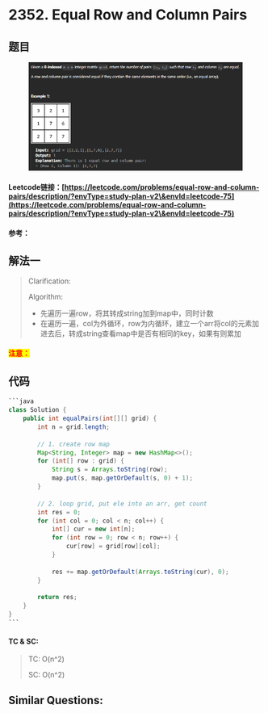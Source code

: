 # 2352. Equal Row and Column Pairs

## 题目

<figure><img src="../../.gitbook/assets/image (5).png" alt=""><figcaption></figcaption></figure>

#### Leetcode链接：[https://leetcode.com/problems/equal-row-and-column-pairs/description/?envType=study-plan-v2\&envId=leetcode-75](https://leetcode.com/problems/equal-row-and-column-pairs/description/?envType=study-plan-v2\&envId=leetcode-75)

#### 参考：

## 解法一

> Clarification:&#x20;
>
> Algorithm:&#x20;
>
> * 先遍历一遍row，将其转成string加到map中，同时计数
> * 在遍历一遍，col为外循环，row为内循环，建立一个arr将col的元素加进去后，转成string查看map中是否有相同的key，如果有则累加

#### <mark style="color:red;">注意：</mark>

## 代码

````java
```java
class Solution {
    public int equalPairs(int[][] grid) {
        int n = grid.length;

        // 1. create row map
        Map<String, Integer> map = new HashMap<>();
        for (int[] row : grid) {
            String s = Arrays.toString(row);
            map.put(s, map.getOrDefault(s, 0) + 1);
        }

        // 2. loop grid, put ele into an arr, get count
        int res = 0;
        for (int col = 0; col < n; col++) {
            int[] cur = new int[n];
            for (int row = 0; row < n; row++) {
                cur[row] = grid[row][col];
            }

            res += map.getOrDefault(Arrays.toString(cur), 0);
        }

        return res;
    }
}
```
````

#### TC & SC:&#x20;

> TC: O(n^2)
>
> SC: O(n^2)

## **Similar Questions:**&#x20;
